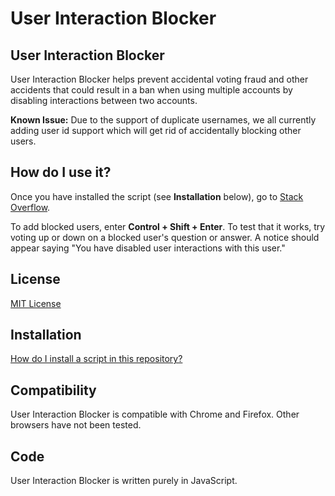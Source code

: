 # User Interaction Blocker

## User Interaction Blocker

User Interaction Blocker helps prevent accidental voting fraud and other accidents that could result in a ban when using multiple accounts by disabling interactions between two accounts.

**Known Issue:** Due to the support of duplicate usernames, we all currently adding user id support which will get rid of accidentally blocking other users.

## How do I use it?

Once you have installed the script (see **Installation** below), go to [Stack Overflow](https://www.stackoverflow.com).

To add blocked users, enter **Control + Shift + Enter**. To test that it works, try voting up or down on a blocked user's question or answer. A notice should appear saying "You have disabled user interactions with this user."

## License

[MIT License](https://github.com/SpectricSO/stack-scripts/blob/main/LICENSE)

## Installation

[How do I install a script in this repository?](https://github.com/SpectricSO/stack-scripts/blob/main/how-to-install.md)

## Compatibility

User Interaction Blocker is compatible with Chrome and Firefox. Other browsers have not been tested.

## Code

User Interaction Blocker is written purely in JavaScript.
